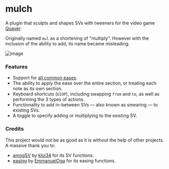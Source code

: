 # mulch

A plugin that sculpts and shapes SVs with tweeners for the video game [Quaver](https://github.com/Quaver/Quaver).

Originally named `mul` as a shortening of "multiply". However with the inclusion of the ability to add, its name became misleading.

![image](https://github.com/Emik03/mulch/assets/14614115/f0dcf90f-959f-4f20-a2cc-44b783593b19)

### Features

- Support for [all common eases](https://easings.net/).
- The ability to apply the ease over the entire section, or treating each note as its own section.
- Keyboard shortcuts (`UIOP`), including swapping `from` and `to`, as well as performing the 3 types of actions.
- Functionality to add in-between SVs — also known as smearing — to existing SVs.
- A toggle to specify adding or multiplying to the existing SV.

### Credits

This project would not be as good as it is without the help of other projects. A massive thank you to:
- [amogSV](https://github.com/kloi34/amoguSV) by [kloi34](https://github.com/kloi34) for its SV functions.
- [easing](https://github.com/EmmanuelOga/easing) by [EmmanuelOga](https://github.com/EmmanuelOga) for its easing functions.

